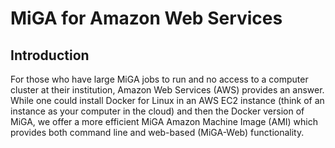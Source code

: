 # MiGA for Amazon Web Services

## Introduction
For those who have large MiGA jobs to run and no access to a computer cluster at their institution, Amazon Web Services (AWS) provides an answer. While one could install Docker for Linux in an AWS EC2 instance (think of an instance as your computer in the cloud)  and then the Docker version of MiGA, we offer a more efficient MiGA Amazon Machine Image (AMI) which provides both command line and web-based (MiGA-Web) functionality.

